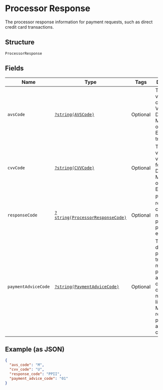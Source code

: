 
# Processor Response

The processor response information for payment requests, such as direct credit card transactions.

## Structure

`ProcessorResponse`

## Fields

| Name | Type | Tags | Description | Getter | Setter |
|  --- | --- | --- | --- | --- | --- |
| `avsCode` | [`?string(AVSCode)`](../../doc/models/avs-code.md) | Optional | The address verification code for Visa, Discover, Mastercard, or American Express transactions. | getAvsCode(): ?string | setAvsCode(?string avsCode): void |
| `cvvCode` | [`?string(CVVCode)`](../../doc/models/cvv-code.md) | Optional | The card verification value code for for Visa, Discover, Mastercard, or American Express. | getCvvCode(): ?string | setCvvCode(?string cvvCode): void |
| `responseCode` | [`?string(ProcessorResponseCode)`](../../doc/models/processor-response-code.md) | Optional | Processor response code for the non-PayPal payment processor errors. | getResponseCode(): ?string | setResponseCode(?string responseCode): void |
| `paymentAdviceCode` | [`?string(PaymentAdviceCode)`](../../doc/models/payment-advice-code.md) | Optional | The declined payment transactions might have payment advice codes. The card networks, like Visa and Mastercard, return payment advice codes. | getPaymentAdviceCode(): ?string | setPaymentAdviceCode(?string paymentAdviceCode): void |

## Example (as JSON)

```json
{
  "avs_code": "M",
  "cvv_code": "U",
  "response_code": "PPII",
  "payment_advice_code": "01"
}
```

